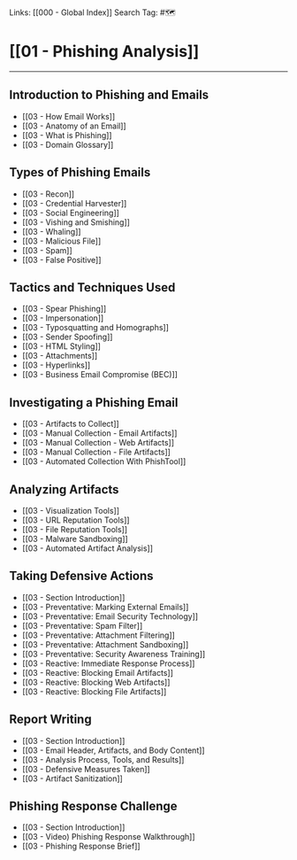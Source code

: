 Links: [[000 - Global Index]]
Search Tag: #🗺 

# [[01 - Phishing Analysis]]
***

## Introduction to Phishing and Emails

- [[03 - How Email Works]]
- [[03 - Anatomy of an Email]]
- [[03 - What is Phishing]]
- [[03 - Domain Glossary]]

## Types of Phishing Emails

- [[03 - Recon]]
- [[03 - Credential Harvester]]
- [[03 - Social Engineering]]
- [[03 - Vishing and Smishing]]
- [[03 - Whaling]]
- [[03 - Malicious File]]
- [[03 - Spam]]
- [[03 - False Positive]]

## Tactics and Techniques Used

- [[03 - Spear Phishing]]
- [[03 - Impersonation]]
- [[03 - Typosquatting and Homographs]]
- [[03 - Sender Spoofing]]
- [[03 - HTML Styling]]
- [[03 - Attachments]]
- [[03 - Hyperlinks]]
- [[03 - Business Email Compromise (BEC)]]

## Investigating a Phishing Email

- [[03 - Artifacts to Collect]]
- [[03 - Manual Collection - Email Artifacts]]
- [[03 - Manual Collection - Web Artifacts]]
- [[03 - Manual Collection - File Artifacts]]
- [[03 - Automated Collection With PhishTool]]

## Analyzing Artifacts

- [[03 - Visualization Tools]]
- [[03 - URL Reputation Tools]]
- [[03 - File Reputation Tools]]
- [[03 - Malware Sandboxing]]
- [[03 - Automated Artifact Analysis]]

## Taking Defensive Actions

- [[03 - Section Introduction]]
- [[03 - Preventative: Marking External Emails]]
- [[03 - Preventative: Email Security Technology]]
- [[03 - Preventative: Spam Filter]]
- [[03 - Preventative: Attachment Filtering]]
- [[03 - Preventative: Attachment Sandboxing]]
- [[03 - Preventative: Security Awareness Training]]
- [[03 - Reactive: Immediate Response Process]]
- [[03 - Reactive: Blocking Email Artifacts]]
- [[03 - Reactive: Blocking Web Artifacts]]
- [[03 - Reactive: Blocking File Artifacts]]

## Report Writing

- [[03 - Section Introduction]]
- [[03 - Email Header, Artifacts, and Body Content]]
- [[03 - Analysis Process, Tools, and Results]]
- [[03 - Defensive Measures Taken]]
- [[03 - Artifact Sanitization]]

## Phishing Response Challenge

- [[03 - Section Introduction]]
- [[03 - Video) Phishing Response Walkthrough]]
- [[03 - Phishing Response Brief]]